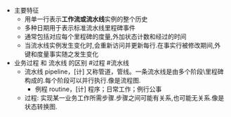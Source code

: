- 主要特征
	- 用单一行表示**工作流或流水线**实例的整个历史
	- 多种日期用于表示标准流水线里程碑事件
	- 通常包括对应每个里程碑的度量,外加状态计数和经过的时间
	- 当流水线实例发生变化时,会重新访问并更新每行.在事实行被修改期间,外键和度量事实随之发生变化
- 业务过程 和 流水线 的区别 #过程 #流水线
	- 流水线 pipeline，[计] 又称管道，管线。一条流水线是由多个阶段\里程碑构成的.每个阶段可以并行执行.像是流程图.
		- 例程 routine，[计] 程序；日常工作；例行公事
	- 过程: 实现某一业务工作所需步骤.步骤之间可能有关系,也可能无关系.像是 状态转换图.